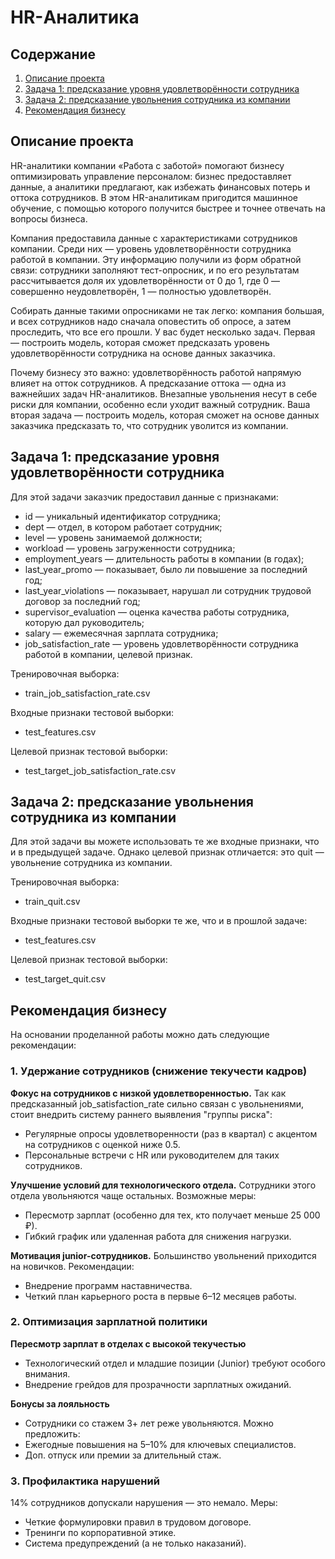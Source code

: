 # HR-Аналитика

## Содержание
1. [Описание проекта](#описание-проекта)
2. [Задача 1: предсказание уровня удовлетворённости сотрудника](#задача-1)
3. [Задача 2: предсказание увольнения сотрудника из компании](#задача-2)
4. [Рекомендация бизнесу](#рекомендация-бизнесу)

<a id="описание-проекта"></a>
## Описание проекта

HR-аналитики компании «Работа с заботой» помогают бизнесу оптимизировать управление персоналом: бизнес предоставляет данные, а аналитики предлагают, как избежать финансовых потерь и оттока сотрудников. В этом HR-аналитикам пригодится машинное обучение, с помощью которого получится быстрее и точнее отвечать на вопросы бизнеса.

Компания предоставила данные с характеристиками сотрудников компании. Среди них — уровень удовлетворённости сотрудника работой в компании. Эту информацию получили из форм обратной связи: сотрудники заполняют тест-опросник, и по его результатам рассчитывается доля их удовлетворённости от 0 до 1, где 0 — совершенно неудовлетворён, 1 — полностью удовлетворён. 

Собирать данные такими опросниками не так легко: компания большая, и всех сотрудников надо сначала оповестить об опросе, а затем проследить, что все его прошли. 
У вас будет несколько задач. Первая — построить модель, которая сможет предсказать уровень удовлетворённости сотрудника на основе данных заказчика. 

Почему бизнесу это важно: удовлетворённость работой напрямую влияет на отток сотрудников. А предсказание оттока — одна из важнейших задач HR-аналитиков. Внезапные увольнения несут в себе риски для компании, особенно если уходит важный сотрудник.
Ваша вторая задача — построить модель, которая сможет на основе данных заказчика предсказать то, что сотрудник уволится из компании.

<a id="задача-1"></a>
## Задача 1: предсказание уровня удовлетворённости сотрудника

Для этой задачи заказчик предоставил данные с признаками:

* id — уникальный идентификатор сотрудника;
* dept — отдел, в котором работает сотрудник;
* level — уровень занимаемой должности;
* workload — уровень загруженности сотрудника;
* employment_years — длительность работы в компании (в годах);
* last_year_promo — показывает, было ли повышение за последний год;
* last_year_violations — показывает, нарушал ли сотрудник трудовой договор за последний год;
* supervisor_evaluation — оценка качества работы сотрудника, которую дал руководитель;
* salary — ежемесячная зарплата сотрудника;
* job_satisfaction_rate — уровень удовлетворённости сотрудника работой в компании, целевой признак.

Тренировочная выборка:

* train_job_satisfaction_rate.csv

Входные признаки тестовой выборки:

* test_features.csv

Целевой признак тестовой выборки:

* test_target_job_satisfaction_rate.csv

<a id="задача-2"></a>
## Задача 2: предсказание увольнения сотрудника из компании

Для этой задачи вы можете использовать те же входные признаки, что и в предыдущей задаче. Однако целевой признак отличается: это quit — увольнение сотрудника из компании.

Тренировочная выборка:

* train_quit.csv

Входные признаки тестовой выборки те же, что и в прошлой задаче:

* test_features.csv

Целевой признак тестовой выборки:

* test_target_quit.csv

<a id="рекомендация-бизнесу"></a>
## Рекомендация бизнесу

На основании проделанной работы можно дать следующие рекомендации:

### 1. Удержание сотрудников (снижение текучести кадров)

**Фокус на сотрудников с низкой удовлетворенностью.**
Так как предсказанный job_satisfaction_rate сильно связан с увольнениями, стоит внедрить систему раннего выявления "группы риска":

* Регулярные опросы удовлетворенности (раз в квартал) с акцентом на сотрудников с оценкой ниже 0.5.
* Персональные встречи с HR или руководителем для таких сотрудников.

**Улучшение условий для технологического отдела.**
Сотрудники этого отдела увольняются чаще остальных. Возможные меры:
* Пересмотр зарплат (особенно для тех, кто получает меньше 25 000 ₽).
* Гибкий график или удаленная работа для снижения нагрузки.

**Мотивация junior-сотрудников.**
Большинство увольнений приходится на новичков. Рекомендации:

* Внедрение программ наставничества.
* Четкий план карьерного роста в первые 6–12 месяцев работы.

### 2. Оптимизация зарплатной политики

**Пересмотр зарплат в отделах с высокой текучестью**
* Технологический отдел и младшие позиции (Junior) требуют особого внимания.
* Внедрение грейдов для прозрачности зарплатных ожиданий.

**Бонусы за лояльность**

* Сотрудники со стажем 3+ лет реже увольняются. Можно предложить:
* Ежегодные повышения на 5–10% для ключевых специалистов.
* Доп. отпуск или премии за длительный стаж.

### 3. Профилактика нарушений

14% сотрудников допускали нарушения — это немало. Меры:

* Четкие формулировки правил в трудовом договоре.
* Тренинги по корпоративной этике.
* Система предупреждений (а не только наказаний).
